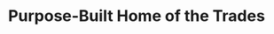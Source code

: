 ---
title: "Purpose-Built Home of the Trades"
url: /fresno/purpose-built-home-of-the-trades/
shop: clothes
---